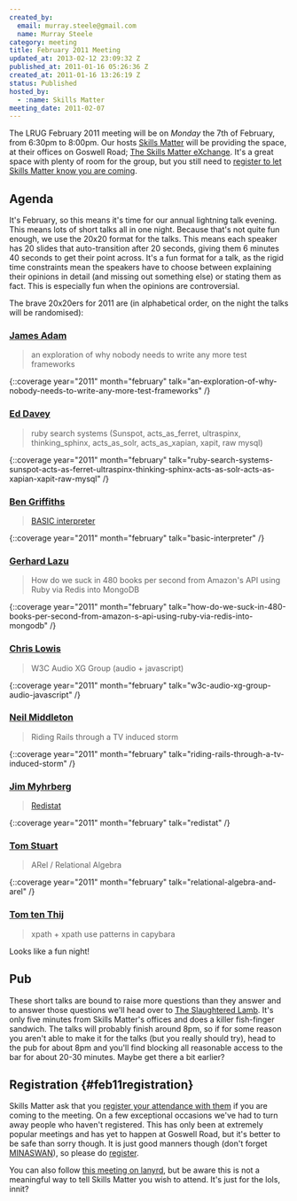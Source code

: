 ```yaml
---
created_by:
  email: murray.steele@gmail.com
  name: Murray Steele
category: meeting
title: February 2011 Meeting
updated_at: 2013-02-12 23:09:32 Z
published_at: 2011-01-16 05:26:36 Z
created_at: 2011-01-16 13:26:19 Z
status: Published
hosted_by:
  - :name: Skills Matter
meeting_date: 2011-02-07
---
```


The <span class="summary">LRUG February 2011 meeting</span> will be on <span class="dtstart"><span class="value" title="20110207">*Monday* the 7th of February</span>, from <span class="value" title="18:30">6:30pm</span></span> to <span class="dtend" title="20110207T20:00">8:00pm</span>.  Our hosts [Skills Matter](http://skillsmatter.com/) will be providing the space, at <span class="location hcard">their offices on <span class="adr">Goswell Road</span>; <span class="url">[<span class="fn">The Skills Matter eXchange</span>](http://skillsmatter.com/location-details/design-architecture/484/96)</span></span>.  It's a great space with plenty of room for the group, but you still need to <a href="#feb11registration">register to let Skills Matter know you are coming</a>.

## Agenda

It's February, so this means it's time for our annual lightning talk evening.  This means lots of short talks all in one night.  Because that's not quite fun enough, we use the 20x20 format for the talks.  This means each speaker has 20 slides that auto-transition after 20 seconds, giving them 6 minutes 40 seconds to get their point across.  It's a fun format for a talk, as the rigid time constraints mean the speakers have to choose between explaining their opinions in detail (and missing out something else) or stating them as fact.  This is especially fun when the opinions are controversial.

The brave 20x20ers for 2011 are (in alphabetical order, on the night the talks will be randomised):

### [James Adam](http://twitter.com/lazyatom)

> an exploration of why nobody needs to write any more test frameworks

{::coverage year="2011" month="february" talk="an-exploration-of-why-nobody-needs-to-write-any-more-test-frameworks" /}

### [Ed Davey](http://twitter.com/misteredavey)

> ruby search systems (Sunspot, acts\_as\_ferret, ultraspinx,
> thinking\_sphinx, acts\_as\_solr, acts\_as\_xapian, xapit, raw mysql)

{::coverage year="2011" month="february" talk="ruby-search-systems-sunspot-acts-as-ferret-ultraspinx-thinking-sphinx-acts-as-solr-acts-as-xapian-xapit-raw-mysql" /}

### [Ben Griffiths](http://twitter.com/beng)

> [BASIC interpreter](https://github.com/techbelly/BASIC)

{::coverage year="2011" month="february" talk="basic-interpreter" /}

### [Gerhard Lazu](http://twitter.com/gerhardlazu)

> How do we suck in 480 books per second from Amazon's API using Ruby via Redis into MongoDB

{::coverage year="2011" month="february" talk="how-do-we-suck-in-480-books-per-second-from-amazon-s-api-using-ruby-via-redis-into-mongodb" /}

### [Chris Lowis](http://twitter.com/chrislowis)

> W3C Audio XG Group (audio + javascript)

{::coverage year="2011" month="february" talk="w3c-audio-xg-group-audio-javascript" /}

### [Neil Middleton](http://twitter.com/neilmiddleton)

> Riding Rails through a TV induced storm

{::coverage year="2011" month="february" talk="riding-rails-through-a-tv-induced-storm" /}

### [Jim Myhrberg](http://twitter.com/jimeh)

> [Redistat](https://github.com/jimeh/redistat)

{::coverage year="2011" month="february" talk="redistat" /}

### [Tom Stuart](http://twitter.com/tomstuart)

> ARel / Relational Algebra

{::coverage year="2011" month="february" talk="relational-algebra-and-arel" /}

### [Tom ten Thij](http://twitter.com/tomtt)

> xpath + xpath use patterns in capybara


Looks like a fun night!

## Pub

These short talks are bound to raise more questions than they answer and to answer those questions we'll head over to [The Slaughtered Lamb](http://www.theslaughteredlambpub.com/).  It's only five minutes from Skills Matter's offices and does a killer fish-finger sandwich.  The talks will probably finish around 8pm, so if for some reason you aren't able to make it for the talks (but you really should try), head to the pub for about 8pm and you'll find blocking all reasonable access to the bar for about 20-30 minutes.  Maybe get there a bit earlier?

## Registration {#feb11registration}

Skills Matter ask that you [register your attendance with them](http://skillsmatter.com/event/ajax-ria/lrug-lightning-talks/rl-311) if you are coming to the meeting.  On a few exceptional occasions we've had to turn away people who haven't registered.  This has only been at extremely popular meetings and has yet to happen at Goswell Road, but it's better to be safe than sorry though.  It is just good manners though (don't forget [MINASWAN](http://oreilly.com/ruby/excerpts/ruby-learning-rails/ruby-glossary.html#I_indexterm_d1e32036)), so please do [register](http://skillsmatter.com/event/ajax-ria/lrug-lightning-talks/rl-311).

You can also follow [this meeting on lanyrd](http://lanyrd.com/2011/lrug-feb-2011/), but be aware this is not a meaningful way to tell Skills Matter you wish to attend.  It's just for the lols, innit?
